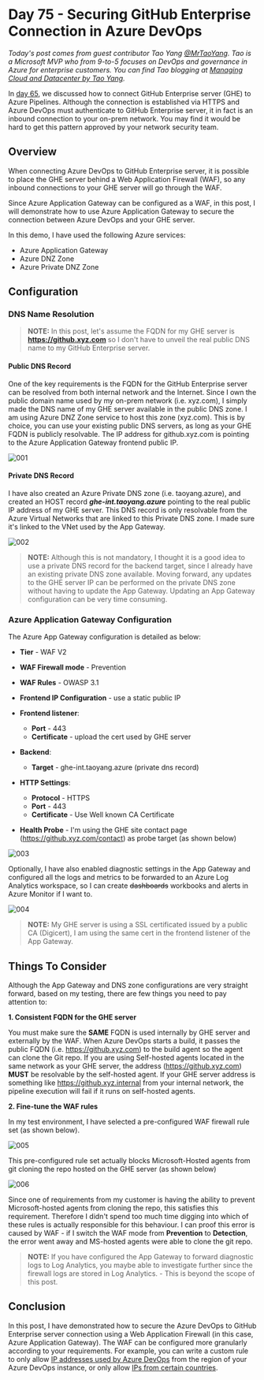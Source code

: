 # Day 75 - Securing GitHub Enterprise Connection in Azure DevOps

*Today's post comes from guest contributor Tao Yang [@MrTaoYang](https://twitter.com/mrtaoyang). Tao is a Microsoft MVP who from 9-to-5 focuses on DevOps and governance in Azure for enterprise customers. You can find Tao blogging at [Managing Cloud and Datacenter by Tao Yang](https://blog.tyang.org/).*

In [day 65](./day.65.integrating.ghe.with.azure.pipelines.md), we discussed how to connect GitHub Enterprise server (GHE) to Azure Pipelines. Although the connection is established via HTTPS and Azure DevOps must authenticate to GitHub Enterprise server, it in fact is an inbound connection to your on-prem network. You may find it would be hard to get this pattern approved by your network security team.

## Overview

When connecting Azure DevOps to GitHub Enterprise server, it is possible to place the GHE server behind a Web Application Firewall (WAF), so any inbound connections to your GHE server will go through the WAF.

Since Azure Application Gateway can be configured as a WAF, in this post, I will demonstrate how to use Azure Application Gateway to secure the connection between Azure DevOps and your GHE server.

In this demo, I have used the following Azure services:

* Azure Application Gateway
* Azure DNZ Zone
* Azure Private DNZ Zone

## Configuration

### DNS Name Resolution

>**NOTE:** In this post, let's assume the FQDN for my GHE server is **https://github.xyz.com** so I don't have to unveil the real public DNS name to my GitHub Enterprise server.

#### Public DNS Record

One of the key requirements is the FQDN for the GitHub Enterprise server can be resolved from both internal network and the Internet. Since I own the public domain name used by my on-prem network (i.e. xyz.com), I simply made the DNS name of my GHE server available in the public DNS zone. I am using Azure DNZ Zone service to host this zone (xyz.com). This is by choice, you can use your existing public DNS servers, as long as your GHE FQDN is publicly resolvable. The IP address for github.xyz.com is pointing to the Azure Application Gateway frontend public IP.

![001](../images/day.75/01.public-dns-record.png)

#### Private DNS Record

I have also created an Azure Private DNS zone (i.e. taoyang.azure), and created an HOST record ***ghe-int.taoyang.azure*** pointing to the real public IP address of my GHE server. This DNS record is only resolvable from the Azure Virtual Networks that are linked to this Private DNS zone. I made sure it's linked to the VNet used by the App Gateway.

![002](../images/day.75/02.private-dns-record.png)

>**NOTE:** Although this is not mandatory, I thought it is a good idea to use a private DNS record for the backend target, since I already have an existing private DNS zone available. Moving forward, any updates to the GHE server IP can be performed on the private DNS zone without having to update the App Gateway. Updating an App Gateway configuration can be very time consuming.

### Azure Application Gateway Configuration

The Azure App Gateway configuration is detailed as below:

* **Tier** - WAF V2
* **WAF Firewall mode** - Prevention
* **WAF Rules** - OWASP 3.1
* **Frontend IP Configuration** - use a static public IP
* **Frontend listener**:
    * **Port** - 443
    * **Certificate** - upload the cert used by GHE server
* **Backend**:

    * **Target** - ghe-int.taoyang.azure (private dns record)

* **HTTP Settings**:

    * **Protocol** - HTTPS
    * **Port** - 443
    * **Certificate** - Use Well known CA Certificate

* **Health Probe** - I'm using the GHE site contact page (https://github.xyz.com/contact) as probe target (as shown below)

![003](../images/day.75/03.health-probe.png)

Optionally, I have also enabled diagnostic settings in the App Gateway and configured all the logs and metrics to be forwarded to an Azure Log Analytics workspace, so I can create ~~dashboards~~ workbooks and alerts in Azure Monitor if I want to.

![004](../images/day.75/04.diag-settings.png)

>**NOTE:** My GHE server is using a SSL certificated issued by a public CA (Digicert), I am using the same cert in the frontend listener of the App Gateway.

## Things To Consider

Although the App Gateway and DNS zone configurations are very straight forward, based on my testing, there are few things you need to pay attention to:

**1. Consistent FQDN for the GHE server**

You must make sure the **SAME** FQDN is used internally by GHE server and externally by the WAF. When Azure DevOps starts a build, it passes the public FQDN (i.e. https://github.xyz.com) to the build agent so the agent can clone the Git repo. If you are using Self-hosted agents located in the same network as your GHE server, the address (https://github.xyz.com) **MUST** be resolvable by the self-hosted agent. If your GHE server address is something like https://github.xyz.internal from your internal network, the pipeline execution will fail if it runs on self-hosted agents.

**2. Fine-tune the WAF rules**

In my test environment, I have selected a pre-configured WAF firewall rule set (as shown below).

![005](../images/day.75/05.waf-rule-set.png)

This pre-configured rule set actually blocks Microsoft-Hosted agents from git cloning the repo hosted on the GHE server (as shown below)

![006](../images/day.75/06.waf-blocks-git.png)

Since one of requirements from my customer is having the ability to prevent Microsoft-hosted agents from cloning the repo, this satisfies this requirement. Therefore I didn't spend too much time digging into which of these rules is actually responsible for this behaviour. I can proof this error is caused by WAF - if I switch the WAF mode from **Prevention** to **Detection**, the error went away and MS-hosted agents were able to clone the git repo.

>**NOTE:** If you have configured the App Gateway to forward diagnostic logs to Log Analytics, you maybe able to investigate further since the firewall logs are stored in Log Analytics. - This is beyond the scope of this post.

## Conclusion

In this post, I have demonstrated how to secure the Azure DevOps to GitHub Enterprise server connection using a Web Application Firewall (in this case, Azure Application Gateway). The WAF can be configured more granularly according to your requirements. For example, you can write a custom rule to only allow [IP addresses used by Azure DevOps](https://docs.microsoft.com/en-us/azure/devops/migrate/migration-import?view=azure-devops&viewFallbackFrom=azuredevops#azure-devops-services-ips&WT.mc_id=DOP-MVP-5000997) from the region of your Azure DevOps instance, or only allow [IPs from certain countries](https://docs.microsoft.com/en-us/azure/web-application-firewall/ag/create-custom-waf-rules?WT.mc_id=DOP-MVP-5000997). 